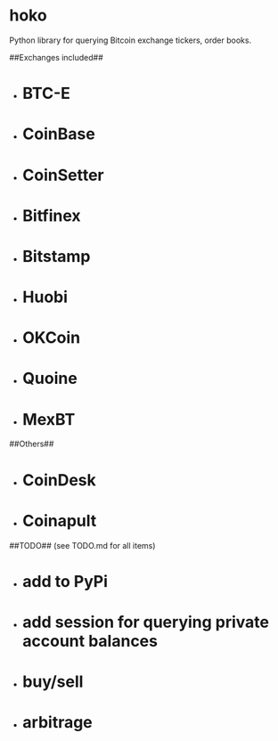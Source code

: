 # hoko
Python library for querying Bitcoin exchange tickers, order books. 

##Exchanges included##
 - # BTC-E
 - # CoinBase
 - # CoinSetter
 - # Bitfinex
 - # Bitstamp
 - # Huobi
 - # OKCoin
 - # Quoine
 - # MexBT

##Others##
 - # CoinDesk
 - # Coinapult

##TODO##
(see TODO.md for all items)
 - # add to PyPi
 - # add session for querying private account balances
 - # buy/sell
 - # arbitrage
